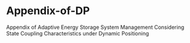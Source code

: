 # Appendix-of-DP
Appendix of Adaptive Energy Storage System Management Considering State Coupling Characteristics under Dynamic Positioning

